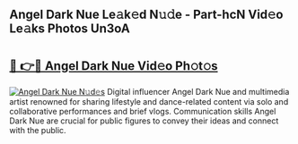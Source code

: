 ## Angel Dark Nue Le𝚊k𝚎d N𝚞𝚍e - Part-hcN Vid𝚎o Le𝚊ks Photos Un3oA

# <h2><a href="http://fb8edxj.evod.top/?m=Angel+Dark+Nue">🔗 👉🔴 Angel Dark Nue Vid𝚎o Ph𝚘t𝚘s</a></h2>

[![Angel Dark Nue N𝚞d𝚎s](https://i.imgur.com/8V9OHl7.gif)](http://fb8edxj.evod.top/?m=Angel+Dark+Nue)
Digital influencer Angel Dark Nue and multimedia artist renowned for sharing lifestyle and dance-related content via solo and collaborative performances and brief vlogs. Communication skills Angel Dark Nue are crucial for public figures to convey their ideas and connect with the public. 
